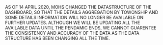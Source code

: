 AS OF 14 APRIL 2020, MOHS CHANGED THE DATASTRUCTURE OF THE DASHBOARD, SO THAT THE DETAILS AGGREGATION BY TOWONSHIP AND SOME DETAILS INFORMATION WILL NO LONGER BE AVAILABLE ON FURTHER UPDATES. ALTHOUGH WE WILL BE UPDATING ALL THE AVAILABLE DATA UNTIL THE PENDAMIC ENDS, WE CANNOT GUARENTEE THE CONSISTENCY AND ACCURACY OF THE DATA AS THE DATA STRUCTURE HAS BEEN CHANGING ALL THE TIME. 
